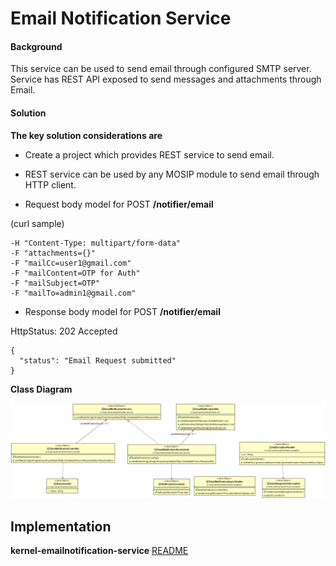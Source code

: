 # Email Notification Service

#### Background

This service can be used to send email through configured SMTP server. Service has REST API exposed to send messages and attachments through Email. 


#### Solution


**The key solution considerations are**


- Create a project which provides REST service to send email.


- REST service can be used by any MOSIP module to send email through HTTP client.


- Request body model for POST **/notifier/email**

(curl sample)

```
-H "Content-Type: multipart/form-data" 
-F "attachments={}" 
-F "mailCc=user1@gmail.com" 
-F "mailContent=OTP for Auth" 
-F "mailSubject=OTP" 
-F "mailTo=admin1@gmail.com"
```



- Response body model for POST **/notifier/email**

HttpStatus: 202 Accepted


```
{
  "status": "Email Request submitted"
}
```

**Class Diagram**



![Class Diagram](_images/kernel-emailnotification-cd.png)




## Implementation


**kernel-emailnotification-service** [README](../../kernel/kernel-emailnotification-service/README.md)
